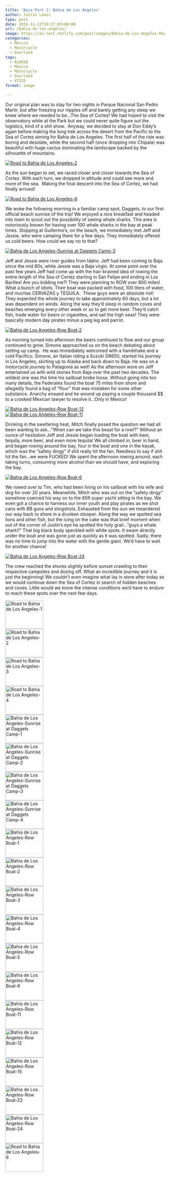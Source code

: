 ```yaml
---
title: 'Baja Part 2: Bahia de Los Angeles'
author: Justin Lewis
type: post
date: 2016-11-22T19:27:03+00:00
url: /bahia-de-los-angeles/
image: https://eu-test.netlify.com/post/images/Bahia-de-Los-Angeles-Row-Boat-1.jpg
categories:
  - Mexico
  - Motorcycle
  - Overland
tags:
  - KLR650
  - Mexico
  - Motorcycle
  - Overland
  - XT225
format: image

---
```

<p style="text-align: left;">
  Our original plan was to stay for two nights in Parque Nacional San Pedro Martir, but after freezing our nipples off and barely getting any sleep we knew where we needed to be…The Sea of Cortez! We had hoped to visit the observatory while at the Park but we could never quite figure out the logistics, kind of a shit show.  Anyway, we decided to stay at Don Eddy&#8217;s again before making the long trek across the desert from the Pacific to the Sea of Cortez aiming for Bahia de Los Angeles. The first half of the ride was boring and desolate, while the second half (once dropping into Chipala) was beautiful with huge cactus dominating the landscape backed by the silhouette of mountains.
</p>

<div class="ngg-gallery-singlepic-image " style="">
  <a href="http://www.elevationupgrade.com/wp-content/gallery/baja-part-2/Road-to-Bahia-de-Los-Angeles-2.jpg"
		     title="Bahia de Los Angeles"
             data-src="http://www.elevationupgrade.com/wp-content/gallery/baja-part-2/Road-to-Bahia-de-Los-Angeles-2.jpg"
             data-thumbnail="http://www.elevationupgrade.com/wp-content/gallery/baja-part-2/thumbs/thumbs_Road-to-Bahia-de-Los-Angeles-2.jpg"
             data-image-id="377"
             data-title="Road to Bahia de Los Angeles-2"
             data-description="Bahia de Los Angeles"
             target='_self'
             class="ngg-fancybox" rel="2bebcf7c2587ffd190bbba7c572ac284"> <img class="ngg-singlepic"
             src="http://www.elevationupgrade.com/wp-content/gallery/baja-part-2/dynamic/Road-to-Bahia-de-Los-Angeles-2.jpg-nggid03377-ngg0dyn-0x0x100-00f0w010c010r110f110r010t010.jpg"
             alt="Road to Bahia de Los Angeles-2"
             title="Road to Bahia de Los Angeles-2"
 /> </a>
</div>

As the sun began to set, we raced closer and closer towards the Sea of Cortez. With each turn, we dropped in altitude and could see more and more of the sea.  Making the final descent into the Sea of Cortez, we had finally arrived!

<div class="ngg-gallery-singlepic-image " style="">
  <a href="http://www.elevationupgrade.com/wp-content/gallery/baja-part-2/Road-to-Bahia-de-Los-Angeles-6.jpg"
		     title="Bahia de Los Angeles"
             data-src="http://www.elevationupgrade.com/wp-content/gallery/baja-part-2/Road-to-Bahia-de-Los-Angeles-6.jpg"
             data-thumbnail="http://www.elevationupgrade.com/wp-content/gallery/baja-part-2/thumbs/thumbs_Road-to-Bahia-de-Los-Angeles-6.jpg"
             data-image-id="396"
             data-title="Road to Bahia de Los Angeles-6"
             data-description="Bahia de Los Angeles"
             target='_self'
             class="ngg-fancybox" rel="091391e00447c2a1a45fcf884475ed1c"> <img class="ngg-singlepic"
             src="http://www.elevationupgrade.com/wp-content/gallery/baja-part-2/dynamic/Road-to-Bahia-de-Los-Angeles-6.jpg-nggid03396-ngg0dyn-0x0x100-00f0w010c010r110f110r010t010.jpg"
             alt="Road to Bahia de Los Angeles-6"
             title="Road to Bahia de Los Angeles-6"
 /> </a>
</div>

<!--more-->

We woke the following morning in a familiar camp spot, Daggets, to our first official beach sunrise of the trip! We enjoyed a nice breakfast and headed into town to scout out the possibility of seeing whale sharks. This area is notoriously known for having over 100 whale sharks in the bay at peak times. Stopping at Guillermo&#8217;s, on the beach, we immediately met Jeff and Jessie, who were camping there for a few days. They immediately offered us cold beers. How could we say no to that?

<div class="ngg-gallery-singlepic-image " style="">
  <a href="http://www.elevationupgrade.com/wp-content/gallery/baja-part-2/Bahia-de-Los-Angeles-Sunrise-at-Daggets-Camp-3.jpg"
		     title="Bahia de Los Angeles"
             data-src="http://www.elevationupgrade.com/wp-content/gallery/baja-part-2/Bahia-de-Los-Angeles-Sunrise-at-Daggets-Camp-3.jpg"
             data-thumbnail="http://www.elevationupgrade.com/wp-content/gallery/baja-part-2/thumbs/thumbs_Bahia-de-Los-Angeles-Sunrise-at-Daggets-Camp-3.jpg"
             data-image-id="382"
             data-title="Bahia de Los Angeles-Sunrise at Daggets Camp-3"
             data-description="Bahia de Los Angeles"
             target='_self'
             class="ngg-fancybox" rel="dc68f482f8fcf678e7b0b2d9f6038481"> <img class="ngg-singlepic"
             src="http://www.elevationupgrade.com/wp-content/gallery/baja-part-2/dynamic/Bahia-de-Los-Angeles-Sunrise-at-Daggets-Camp-3.jpg-nggid03382-ngg0dyn-0x0x100-00f0w010c010r110f110r010t010.jpg"
             alt="Bahia de Los Angeles-Sunrise at Daggets Camp-3"
             title="Bahia de Los Angeles-Sunrise at Daggets Camp-3"
 /> </a>
</div>

Jeff and Jessie were river guides from Idaho. Jeff had been coming to Baja since the mid 80s, while Jessie was a Baja virgin. At some point over the past few years Jeff had come up with the hair-brained idea of rowing the entire length of the Sea of Cortez starting in San Felipe and ending in Los Barilles! Are you kidding me?! They were planning to ROW over 800 miles! What a bunch of idiots. Their boat was packed with food, 100 liters of water, and muchas CERVAZAS y TEQUILA.  These guys were an absolute riot!  They expected the whole journey to take approximately 60 days, but a lot was dependent on winds. Along the way they&#8217;d sleep in random coves and beaches emerging every other week or so to get more beer. They&#8217;d catch fish, trade water for beers or cigarettes, and sail the high seas! They were basically modern day pirates minus a peg leg and parrot.

<div class="ngg-gallery-singlepic-image " style="">
  <a href="http://www.elevationupgrade.com/wp-content/gallery/baja-part-2/Bahia-de-Los-Angeles-Row-Boat-2.jpg"
		     title="Bahia de Los Angeles"
             data-src="http://www.elevationupgrade.com/wp-content/gallery/baja-part-2/Bahia-de-Los-Angeles-Row-Boat-2.jpg"
             data-thumbnail="http://www.elevationupgrade.com/wp-content/gallery/baja-part-2/thumbs/thumbs_Bahia-de-Los-Angeles-Row-Boat-2.jpg"
             data-image-id="385"
             data-title="Bahia de Los Angeles-Row Boat-2"
             data-description="Bahia de Los Angeles"
             target='_self'
             class="ngg-fancybox" rel="ac911cf4616c864c8bf431c1ef7afd49"> <img class="ngg-singlepic"
             src="http://www.elevationupgrade.com/wp-content/gallery/baja-part-2/dynamic/Bahia-de-Los-Angeles-Row-Boat-2.jpg-nggid03385-ngg0dyn-0x0x100-00f0w010c010r110f110r010t010.jpg"
             alt="Bahia de Los Angeles-Row Boat-2"
             title="Bahia de Los Angeles-Row Boat-2"
 /> </a>
</div>

As morning turned into afternoon the beers continued to flow and our group continued to grow. Simone approached us on the beach debating about setting up camp.  He was immediately welcomed with a handshake and a cold Pacifico. Simone, an Italian riding a Suzuki DR650, started his journey in Los Angeles, skirting up to Alaska and back down to Baja. He was on a motorcycle journey to Patagonia as well! As the afternoon wore on Jeff entertained us with wild stories from Baja over the past two decades. The wildest one was the time his sailboat broke loose. Without going into too many details, the Federales found the boat 75 miles from shore and allegedly found a bag of “flour” that was mistaken for some other substance. Anarchy ensued and he wound up paying a couple thousand $$ to a crooked Mexican lawyer to resolve it…Only in Mexico!

<div class="ngg-gallery-singlepic-image " style="">
  <a href="http://www.elevationupgrade.com/wp-content/gallery/baja-part-2/Bahia-de-Los-Angeles-Row-Boat-12.jpg"
		     title="Bahia de Los Angeles"
             data-src="http://www.elevationupgrade.com/wp-content/gallery/baja-part-2/Bahia-de-Los-Angeles-Row-Boat-12.jpg"
             data-thumbnail="http://www.elevationupgrade.com/wp-content/gallery/baja-part-2/thumbs/thumbs_Bahia-de-Los-Angeles-Row-Boat-12.jpg"
             data-image-id="391"
             data-title="Bahia de Los Angeles-Row Boat-12"
             data-description="Bahia de Los Angeles"
             target='_self'
             class="ngg-fancybox" rel="df56f2311f61bed8c371b4d40eca70e6"> <img class="ngg-singlepic"
             src="http://www.elevationupgrade.com/wp-content/gallery/baja-part-2/dynamic/Bahia-de-Los-Angeles-Row-Boat-12.jpg-nggid03391-ngg0dyn-0x0x100-00f0w010c010r110f110r010t010.jpg"
             alt="Bahia de Los Angeles-Row Boat-12"
             title="Bahia de Los Angeles-Row Boat-12"
 /> </a>
</div>

<div class="ngg-gallery-singlepic-image " style="">
  <a href="http://www.elevationupgrade.com/wp-content/gallery/baja-part-2/Bahia-de-Los-Angeles-Row-Boat-11.jpg"
		     title="Bahia de Los Angeles"
             data-src="http://www.elevationupgrade.com/wp-content/gallery/baja-part-2/Bahia-de-Los-Angeles-Row-Boat-11.jpg"
             data-thumbnail="http://www.elevationupgrade.com/wp-content/gallery/baja-part-2/thumbs/thumbs_Bahia-de-Los-Angeles-Row-Boat-11.jpg"
             data-image-id="390"
             data-title="Bahia de Los Angeles-Row Boat-11"
             data-description="Bahia de Los Angeles"
             target='_self'
             class="ngg-fancybox" rel="2933772e58cca16ba39164e2705ee5ae"> <img class="ngg-singlepic"
             src="http://www.elevationupgrade.com/wp-content/gallery/baja-part-2/dynamic/Bahia-de-Los-Angeles-Row-Boat-11.jpg-nggid03390-ngg0dyn-0x0x100-00f0w010c010r110f110r010t010.jpg"
             alt="Bahia de Los Angeles-Row Boat-11"
             title="Bahia de Los Angeles-Row Boat-11"
 /> </a>
</div>

Drinking in the sweltering heat, Mitch finally posed the question we had all been wanting to ask&#8230;&#8221;When can we take this beast for a row!?” Without an ounce of hesitation Jeff and Jessie began loading the boat with beer, tequila, more beer, and even more tequila! We all climbed in, beer in hand, and began rowing around the bay, four in the boat and one in the kayak, which was the &#8220;safety dingy&#8221; if shit really hit the fan. Needless to say if shit hit the fan…we were FUCKED! We spent the afternoon rowing around, each taking turns, consuming more alcohol than we should have, and exploring the bay.

<div class="ngg-gallery-singlepic-image " style="">
  <a href="http://www.elevationupgrade.com/wp-content/gallery/baja-part-2/Bahia-de-Los-Angeles-Row-Boat-6.jpg"
		     title="Bahia de Los Angeles"
             data-src="http://www.elevationupgrade.com/wp-content/gallery/baja-part-2/Bahia-de-Los-Angeles-Row-Boat-6.jpg"
             data-thumbnail="http://www.elevationupgrade.com/wp-content/gallery/baja-part-2/thumbs/thumbs_Bahia-de-Los-Angeles-Row-Boat-6.jpg"
             data-image-id="389"
             data-title="Bahia de Los Angeles-Row Boat-6"
             data-description="Bahia de Los Angeles"
             target='_self'
             class="ngg-fancybox" rel="5643ffb84997abf5a1abac18f1d4c2ad"> <img class="ngg-singlepic"
             src="http://www.elevationupgrade.com/wp-content/gallery/baja-part-2/dynamic/Bahia-de-Los-Angeles-Row-Boat-6.jpg-nggid03389-ngg0dyn-0x0x100-00f0w010c010r110f110r010t010.jpg"
             alt="Bahia de Los Angeles-Row Boat-6"
             title="Bahia de Los Angeles-Row Boat-6"
 /> </a>
</div>

We rowed over to Tim, who had been living on his sailboat with his wife and dog for over 20 years. Meanwhile, Mitch who was out on the “safety dingy” somehow coerced his way on to the 85ft super yacht sitting in the bay. We even got a chance to harness our inner youth and play pirates as we shot cans with BB guns and slingshots. Exhausted from the sun we meandered our way back to shore in a drunken stooper. Along the way we spotted sea lions and other fish, but the icing on the cake was that brief moment when out of the corner of Justin&#8217;s eye he spotted the holy grail&#8230;&#8221;guys a whale shark!!&#8221; That big black body speckled with white spots. It swam directly under the boat and was gone just as quickly as it was spotted. Sadly, there was no time to jump into the water with the gentle giant. We&#8217;d have to wait for another chance!

<div class="ngg-gallery-singlepic-image " style="">
  <a href="http://www.elevationupgrade.com/wp-content/gallery/baja-part-2/Bahia-de-Los-Angeles-Row-Boat-24.jpg"
		     title="Bahia de Los Angeles"
             data-src="http://www.elevationupgrade.com/wp-content/gallery/baja-part-2/Bahia-de-Los-Angeles-Row-Boat-24.jpg"
             data-thumbnail="http://www.elevationupgrade.com/wp-content/gallery/baja-part-2/thumbs/thumbs_Bahia-de-Los-Angeles-Row-Boat-24.jpg"
             data-image-id="394"
             data-title="Bahia de Los Angeles-Row Boat-24"
             data-description="Bahia de Los Angeles"
             target='_self'
             class="ngg-fancybox" rel="d83d653a7a419e7f59144c47bac8a242"> <img class="ngg-singlepic"
             src="http://www.elevationupgrade.com/wp-content/gallery/baja-part-2/dynamic/Bahia-de-Los-Angeles-Row-Boat-24.jpg-nggid03394-ngg0dyn-0x0x100-00f0w010c010r110f110r010t010.jpg"
             alt="Bahia de Los Angeles-Row Boat-24"
             title="Bahia de Los Angeles-Row Boat-24"
 /> </a>
</div>

The crew reached the shores slightly before sunset crawling to their respective campsites and dozing off. What an incredible journey and it is just the beginning! We couldn&#8217;t even imagine what lay in store after today as we would continue down the Sea of Cortez in search of hidden beaches and coves. Little would we know the intense conditions we&#8217;d have to endure to reach these spots over the next few days.

<div
	class="ngg-galleryoverview ngg-ajax-pagination-none"
	id="ngg-gallery-1386-1">
  <!-- Thumbnails -->
  
  <div id="ngg-image-0" class="ngg-gallery-thumbnail-box" >
    <div class="ngg-gallery-thumbnail">
      <a href="http://www.elevationupgrade.com/wp-content/gallery/baja-part-2/Road-to-Bahia-de-Los-Angeles-1.jpg"
               title="Bahia de Los Angeles"
               data-src="http://www.elevationupgrade.com/wp-content/gallery/baja-part-2/Road-to-Bahia-de-Los-Angeles-1.jpg"
               data-thumbnail="http://www.elevationupgrade.com/wp-content/gallery/baja-part-2/thumbs/thumbs_Road-to-Bahia-de-Los-Angeles-1.jpg"
               data-image-id="376"
               data-title="Road to Bahia de Los Angeles-1"
               data-description="Bahia de Los Angeles"
               data-image-slug="road-to-bahia-de-los-angeles-1-10"
               class="ngg-fancybox" rel="1386"> <img
                    title="Road to Bahia de Los Angeles-1"
                    alt="Road to Bahia de Los Angeles-1"
                    src="http://www.elevationupgrade.com/wp-content/gallery/baja-part-2/thumbs/thumbs_Road-to-Bahia-de-Los-Angeles-1.jpg"
                    width="120"
                    height="90"
                    style="max-width:100%;"
 /> </a>
    </div>
  </div>
  
  <div id="ngg-image-1" class="ngg-gallery-thumbnail-box" >
    <div class="ngg-gallery-thumbnail">
      <a href="http://www.elevationupgrade.com/wp-content/gallery/baja-part-2/Road-to-Bahia-de-Los-Angeles-2.jpg"
               title="Bahia de Los Angeles"
               data-src="http://www.elevationupgrade.com/wp-content/gallery/baja-part-2/Road-to-Bahia-de-Los-Angeles-2.jpg"
               data-thumbnail="http://www.elevationupgrade.com/wp-content/gallery/baja-part-2/thumbs/thumbs_Road-to-Bahia-de-Los-Angeles-2.jpg"
               data-image-id="377"
               data-title="Road to Bahia de Los Angeles-2"
               data-description="Bahia de Los Angeles"
               data-image-slug="road-to-bahia-de-los-angeles-2-10"
               class="ngg-fancybox" rel="1386"> <img
                    title="Road to Bahia de Los Angeles-2"
                    alt="Road to Bahia de Los Angeles-2"
                    src="http://www.elevationupgrade.com/wp-content/gallery/baja-part-2/thumbs/thumbs_Road-to-Bahia-de-Los-Angeles-2.jpg"
                    width="120"
                    height="90"
                    style="max-width:100%;"
 /> </a>
    </div>
  </div>
  
  <div id="ngg-image-2" class="ngg-gallery-thumbnail-box" >
    <div class="ngg-gallery-thumbnail">
      <a href="http://www.elevationupgrade.com/wp-content/gallery/baja-part-2/Road-to-Bahia-de-Los-Angeles-3.jpg"
               title="Bahia de Los Angeles"
               data-src="http://www.elevationupgrade.com/wp-content/gallery/baja-part-2/Road-to-Bahia-de-Los-Angeles-3.jpg"
               data-thumbnail="http://www.elevationupgrade.com/wp-content/gallery/baja-part-2/thumbs/thumbs_Road-to-Bahia-de-Los-Angeles-3.jpg"
               data-image-id="378"
               data-title="Road to Bahia de Los Angeles-3"
               data-description="Bahia de Los Angeles"
               data-image-slug="road-to-bahia-de-los-angeles-3-10"
               class="ngg-fancybox" rel="1386"> <img
                    title="Road to Bahia de Los Angeles-3"
                    alt="Road to Bahia de Los Angeles-3"
                    src="http://www.elevationupgrade.com/wp-content/gallery/baja-part-2/thumbs/thumbs_Road-to-Bahia-de-Los-Angeles-3.jpg"
                    width="120"
                    height="90"
                    style="max-width:100%;"
 /> </a>
    </div>
  </div>
  
  <div id="ngg-image-3" class="ngg-gallery-thumbnail-box" >
    <div class="ngg-gallery-thumbnail">
      <a href="http://www.elevationupgrade.com/wp-content/gallery/baja-part-2/Road-to-Bahia-de-Los-Angeles-4.jpg"
               title="Bahia de Los Angeles"
               data-src="http://www.elevationupgrade.com/wp-content/gallery/baja-part-2/Road-to-Bahia-de-Los-Angeles-4.jpg"
               data-thumbnail="http://www.elevationupgrade.com/wp-content/gallery/baja-part-2/thumbs/thumbs_Road-to-Bahia-de-Los-Angeles-4.jpg"
               data-image-id="379"
               data-title="Road to Bahia de Los Angeles-4"
               data-description="Bahia de Los Angeles"
               data-image-slug="road-to-bahia-de-los-angeles-4-8"
               class="ngg-fancybox" rel="1386"> <img
                    title="Road to Bahia de Los Angeles-4"
                    alt="Road to Bahia de Los Angeles-4"
                    src="http://www.elevationupgrade.com/wp-content/gallery/baja-part-2/thumbs/thumbs_Road-to-Bahia-de-Los-Angeles-4.jpg"
                    width="120"
                    height="90"
                    style="max-width:100%;"
 /> </a>
    </div>
  </div>
  
  <div id="ngg-image-4" class="ngg-gallery-thumbnail-box" >
    <div class="ngg-gallery-thumbnail">
      <a href="http://www.elevationupgrade.com/wp-content/gallery/baja-part-2/Bahia-de-Los-Angeles-Sunrise-at-Daggets-Camp-1.jpg"
               title="Bahia de Los Angeles"
               data-src="http://www.elevationupgrade.com/wp-content/gallery/baja-part-2/Bahia-de-Los-Angeles-Sunrise-at-Daggets-Camp-1.jpg"
               data-thumbnail="http://www.elevationupgrade.com/wp-content/gallery/baja-part-2/thumbs/thumbs_Bahia-de-Los-Angeles-Sunrise-at-Daggets-Camp-1.jpg"
               data-image-id="380"
               data-title="Bahia de Los Angeles-Sunrise at Daggets Camp-1"
               data-description="Bahia de Los Angeles"
               data-image-slug="bahia-de-los-angeles-sunrise-at-daggets-camp-1-8"
               class="ngg-fancybox" rel="1386"> <img
                    title="Bahia de Los Angeles-Sunrise at Daggets Camp-1"
                    alt="Bahia de Los Angeles-Sunrise at Daggets Camp-1"
                    src="http://www.elevationupgrade.com/wp-content/gallery/baja-part-2/thumbs/thumbs_Bahia-de-Los-Angeles-Sunrise-at-Daggets-Camp-1.jpg"
                    width="120"
                    height="90"
                    style="max-width:100%;"
 /> </a>
    </div>
  </div>
  
  <div id="ngg-image-5" class="ngg-gallery-thumbnail-box" >
    <div class="ngg-gallery-thumbnail">
      <a href="http://www.elevationupgrade.com/wp-content/gallery/baja-part-2/Bahia-de-Los-Angeles-Sunrise-at-Daggets-Camp-2.jpg"
               title="Bahia de Los Angeles"
               data-src="http://www.elevationupgrade.com/wp-content/gallery/baja-part-2/Bahia-de-Los-Angeles-Sunrise-at-Daggets-Camp-2.jpg"
               data-thumbnail="http://www.elevationupgrade.com/wp-content/gallery/baja-part-2/thumbs/thumbs_Bahia-de-Los-Angeles-Sunrise-at-Daggets-Camp-2.jpg"
               data-image-id="381"
               data-title="Bahia de Los Angeles-Sunrise at Daggets Camp-2"
               data-description="Bahia de Los Angeles"
               data-image-slug="bahia-de-los-angeles-sunrise-at-daggets-camp-2-8"
               class="ngg-fancybox" rel="1386"> <img
                    title="Bahia de Los Angeles-Sunrise at Daggets Camp-2"
                    alt="Bahia de Los Angeles-Sunrise at Daggets Camp-2"
                    src="http://www.elevationupgrade.com/wp-content/gallery/baja-part-2/thumbs/thumbs_Bahia-de-Los-Angeles-Sunrise-at-Daggets-Camp-2.jpg"
                    width="120"
                    height="90"
                    style="max-width:100%;"
 /> </a>
    </div>
  </div>
  
  <div id="ngg-image-6" class="ngg-gallery-thumbnail-box" >
    <div class="ngg-gallery-thumbnail">
      <a href="http://www.elevationupgrade.com/wp-content/gallery/baja-part-2/Bahia-de-Los-Angeles-Sunrise-at-Daggets-Camp-3.jpg"
               title="Bahia de Los Angeles"
               data-src="http://www.elevationupgrade.com/wp-content/gallery/baja-part-2/Bahia-de-Los-Angeles-Sunrise-at-Daggets-Camp-3.jpg"
               data-thumbnail="http://www.elevationupgrade.com/wp-content/gallery/baja-part-2/thumbs/thumbs_Bahia-de-Los-Angeles-Sunrise-at-Daggets-Camp-3.jpg"
               data-image-id="382"
               data-title="Bahia de Los Angeles-Sunrise at Daggets Camp-3"
               data-description="Bahia de Los Angeles"
               data-image-slug="bahia-de-los-angeles-sunrise-at-daggets-camp-3-8"
               class="ngg-fancybox" rel="1386"> <img
                    title="Bahia de Los Angeles-Sunrise at Daggets Camp-3"
                    alt="Bahia de Los Angeles-Sunrise at Daggets Camp-3"
                    src="http://www.elevationupgrade.com/wp-content/gallery/baja-part-2/thumbs/thumbs_Bahia-de-Los-Angeles-Sunrise-at-Daggets-Camp-3.jpg"
                    width="120"
                    height="90"
                    style="max-width:100%;"
 /> </a>
    </div>
  </div>
  
  <div id="ngg-image-7" class="ngg-gallery-thumbnail-box" >
    <div class="ngg-gallery-thumbnail">
      <a href="http://www.elevationupgrade.com/wp-content/gallery/baja-part-2/Bahia-de-Los-Angeles-Sunrise-at-Daggets-Camp-4.jpg"
               title="Bahia de Los Angeles"
               data-src="http://www.elevationupgrade.com/wp-content/gallery/baja-part-2/Bahia-de-Los-Angeles-Sunrise-at-Daggets-Camp-4.jpg"
               data-thumbnail="http://www.elevationupgrade.com/wp-content/gallery/baja-part-2/thumbs/thumbs_Bahia-de-Los-Angeles-Sunrise-at-Daggets-Camp-4.jpg"
               data-image-id="383"
               data-title="Bahia de Los Angeles-Sunrise at Daggets Camp-4"
               data-description="Bahia de Los Angeles"
               data-image-slug="bahia-de-los-angeles-sunrise-at-daggets-camp-4-8"
               class="ngg-fancybox" rel="1386"> <img
                    title="Bahia de Los Angeles-Sunrise at Daggets Camp-4"
                    alt="Bahia de Los Angeles-Sunrise at Daggets Camp-4"
                    src="http://www.elevationupgrade.com/wp-content/gallery/baja-part-2/thumbs/thumbs_Bahia-de-Los-Angeles-Sunrise-at-Daggets-Camp-4.jpg"
                    width="120"
                    height="90"
                    style="max-width:100%;"
 /> </a>
    </div>
  </div>
  
  <div id="ngg-image-8" class="ngg-gallery-thumbnail-box" >
    <div class="ngg-gallery-thumbnail">
      <a href="http://www.elevationupgrade.com/wp-content/gallery/baja-part-2/Bahia-de-Los-Angeles-Row-Boat-1.jpg"
               title="Bahia de Los Angeles"
               data-src="http://www.elevationupgrade.com/wp-content/gallery/baja-part-2/Bahia-de-Los-Angeles-Row-Boat-1.jpg"
               data-thumbnail="http://www.elevationupgrade.com/wp-content/gallery/baja-part-2/thumbs/thumbs_Bahia-de-Los-Angeles-Row-Boat-1.jpg"
               data-image-id="384"
               data-title="Bahia de Los Angeles-Row Boat-1"
               data-description="Bahia de Los Angeles"
               data-image-slug="bahia-de-los-angeles-row-boat-1-8"
               class="ngg-fancybox" rel="1386"> <img
                    title="Bahia de Los Angeles-Row Boat-1"
                    alt="Bahia de Los Angeles-Row Boat-1"
                    src="http://www.elevationupgrade.com/wp-content/gallery/baja-part-2/thumbs/thumbs_Bahia-de-Los-Angeles-Row-Boat-1.jpg"
                    width="120"
                    height="90"
                    style="max-width:100%;"
 /> </a>
    </div>
  </div>
  
  <div id="ngg-image-9" class="ngg-gallery-thumbnail-box" >
    <div class="ngg-gallery-thumbnail">
      <a href="http://www.elevationupgrade.com/wp-content/gallery/baja-part-2/Bahia-de-Los-Angeles-Row-Boat-2.jpg"
               title="Bahia de Los Angeles"
               data-src="http://www.elevationupgrade.com/wp-content/gallery/baja-part-2/Bahia-de-Los-Angeles-Row-Boat-2.jpg"
               data-thumbnail="http://www.elevationupgrade.com/wp-content/gallery/baja-part-2/thumbs/thumbs_Bahia-de-Los-Angeles-Row-Boat-2.jpg"
               data-image-id="385"
               data-title="Bahia de Los Angeles-Row Boat-2"
               data-description="Bahia de Los Angeles"
               data-image-slug="bahia-de-los-angeles-row-boat-2-8"
               class="ngg-fancybox" rel="1386"> <img
                    title="Bahia de Los Angeles-Row Boat-2"
                    alt="Bahia de Los Angeles-Row Boat-2"
                    src="http://www.elevationupgrade.com/wp-content/gallery/baja-part-2/thumbs/thumbs_Bahia-de-Los-Angeles-Row-Boat-2.jpg"
                    width="120"
                    height="90"
                    style="max-width:100%;"
 /> </a>
    </div>
  </div>
  
  <div id="ngg-image-10" class="ngg-gallery-thumbnail-box" >
    <div class="ngg-gallery-thumbnail">
      <a href="http://www.elevationupgrade.com/wp-content/gallery/baja-part-2/Bahia-de-Los-Angeles-Row-Boat-3.jpg"
               title="Bahia de Los Angeles"
               data-src="http://www.elevationupgrade.com/wp-content/gallery/baja-part-2/Bahia-de-Los-Angeles-Row-Boat-3.jpg"
               data-thumbnail="http://www.elevationupgrade.com/wp-content/gallery/baja-part-2/thumbs/thumbs_Bahia-de-Los-Angeles-Row-Boat-3.jpg"
               data-image-id="386"
               data-title="Bahia de Los Angeles-Row Boat-3"
               data-description="Bahia de Los Angeles"
               data-image-slug="bahia-de-los-angeles-row-boat-3-7"
               class="ngg-fancybox" rel="1386"> <img
                    title="Bahia de Los Angeles-Row Boat-3"
                    alt="Bahia de Los Angeles-Row Boat-3"
                    src="http://www.elevationupgrade.com/wp-content/gallery/baja-part-2/thumbs/thumbs_Bahia-de-Los-Angeles-Row-Boat-3.jpg"
                    width="120"
                    height="90"
                    style="max-width:100%;"
 /> </a>
    </div>
  </div>
  
  <div id="ngg-image-11" class="ngg-gallery-thumbnail-box" >
    <div class="ngg-gallery-thumbnail">
      <a href="http://www.elevationupgrade.com/wp-content/gallery/baja-part-2/Bahia-de-Los-Angeles-Row-Boat-4.jpg"
               title="Bahia de Los Angeles"
               data-src="http://www.elevationupgrade.com/wp-content/gallery/baja-part-2/Bahia-de-Los-Angeles-Row-Boat-4.jpg"
               data-thumbnail="http://www.elevationupgrade.com/wp-content/gallery/baja-part-2/thumbs/thumbs_Bahia-de-Los-Angeles-Row-Boat-4.jpg"
               data-image-id="387"
               data-title="Bahia de Los Angeles-Row Boat-4"
               data-description="Bahia de Los Angeles"
               data-image-slug="bahia-de-los-angeles-row-boat-4-7"
               class="ngg-fancybox" rel="1386"> <img
                    title="Bahia de Los Angeles-Row Boat-4"
                    alt="Bahia de Los Angeles-Row Boat-4"
                    src="http://www.elevationupgrade.com/wp-content/gallery/baja-part-2/thumbs/thumbs_Bahia-de-Los-Angeles-Row-Boat-4.jpg"
                    width="120"
                    height="90"
                    style="max-width:100%;"
 /> </a>
    </div>
  </div>
  
  <div id="ngg-image-12" class="ngg-gallery-thumbnail-box" >
    <div class="ngg-gallery-thumbnail">
      <a href="http://www.elevationupgrade.com/wp-content/gallery/baja-part-2/Bahia-de-Los-Angeles-Row-Boat-5.jpg"
               title="Bahia de Los Angeles"
               data-src="http://www.elevationupgrade.com/wp-content/gallery/baja-part-2/Bahia-de-Los-Angeles-Row-Boat-5.jpg"
               data-thumbnail="http://www.elevationupgrade.com/wp-content/gallery/baja-part-2/thumbs/thumbs_Bahia-de-Los-Angeles-Row-Boat-5.jpg"
               data-image-id="388"
               data-title="Bahia de Los Angeles-Row Boat-5"
               data-description="Bahia de Los Angeles"
               data-image-slug="bahia-de-los-angeles-row-boat-5-7"
               class="ngg-fancybox" rel="1386"> <img
                    title="Bahia de Los Angeles-Row Boat-5"
                    alt="Bahia de Los Angeles-Row Boat-5"
                    src="http://www.elevationupgrade.com/wp-content/gallery/baja-part-2/thumbs/thumbs_Bahia-de-Los-Angeles-Row-Boat-5.jpg"
                    width="120"
                    height="90"
                    style="max-width:100%;"
 /> </a>
    </div>
  </div>
  
  <div id="ngg-image-13" class="ngg-gallery-thumbnail-box" >
    <div class="ngg-gallery-thumbnail">
      <a href="http://www.elevationupgrade.com/wp-content/gallery/baja-part-2/Bahia-de-Los-Angeles-Row-Boat-6.jpg"
               title="Bahia de Los Angeles"
               data-src="http://www.elevationupgrade.com/wp-content/gallery/baja-part-2/Bahia-de-Los-Angeles-Row-Boat-6.jpg"
               data-thumbnail="http://www.elevationupgrade.com/wp-content/gallery/baja-part-2/thumbs/thumbs_Bahia-de-Los-Angeles-Row-Boat-6.jpg"
               data-image-id="389"
               data-title="Bahia de Los Angeles-Row Boat-6"
               data-description="Bahia de Los Angeles"
               data-image-slug="bahia-de-los-angeles-row-boat-6-6"
               class="ngg-fancybox" rel="1386"> <img
                    title="Bahia de Los Angeles-Row Boat-6"
                    alt="Bahia de Los Angeles-Row Boat-6"
                    src="http://www.elevationupgrade.com/wp-content/gallery/baja-part-2/thumbs/thumbs_Bahia-de-Los-Angeles-Row-Boat-6.jpg"
                    width="120"
                    height="90"
                    style="max-width:100%;"
 /> </a>
    </div>
  </div>
  
  <div id="ngg-image-14" class="ngg-gallery-thumbnail-box" >
    <div class="ngg-gallery-thumbnail">
      <a href="http://www.elevationupgrade.com/wp-content/gallery/baja-part-2/Bahia-de-Los-Angeles-Row-Boat-11.jpg"
               title="Bahia de Los Angeles"
               data-src="http://www.elevationupgrade.com/wp-content/gallery/baja-part-2/Bahia-de-Los-Angeles-Row-Boat-11.jpg"
               data-thumbnail="http://www.elevationupgrade.com/wp-content/gallery/baja-part-2/thumbs/thumbs_Bahia-de-Los-Angeles-Row-Boat-11.jpg"
               data-image-id="390"
               data-title="Bahia de Los Angeles-Row Boat-11"
               data-description="Bahia de Los Angeles"
               data-image-slug="bahia-de-los-angeles-row-boat-11-6"
               class="ngg-fancybox" rel="1386"> <img
                    title="Bahia de Los Angeles-Row Boat-11"
                    alt="Bahia de Los Angeles-Row Boat-11"
                    src="http://www.elevationupgrade.com/wp-content/gallery/baja-part-2/thumbs/thumbs_Bahia-de-Los-Angeles-Row-Boat-11.jpg"
                    width="120"
                    height="90"
                    style="max-width:100%;"
 /> </a>
    </div>
  </div>
  
  <div id="ngg-image-15" class="ngg-gallery-thumbnail-box" >
    <div class="ngg-gallery-thumbnail">
      <a href="http://www.elevationupgrade.com/wp-content/gallery/baja-part-2/Bahia-de-Los-Angeles-Row-Boat-12.jpg"
               title="Bahia de Los Angeles"
               data-src="http://www.elevationupgrade.com/wp-content/gallery/baja-part-2/Bahia-de-Los-Angeles-Row-Boat-12.jpg"
               data-thumbnail="http://www.elevationupgrade.com/wp-content/gallery/baja-part-2/thumbs/thumbs_Bahia-de-Los-Angeles-Row-Boat-12.jpg"
               data-image-id="391"
               data-title="Bahia de Los Angeles-Row Boat-12"
               data-description="Bahia de Los Angeles"
               data-image-slug="bahia-de-los-angeles-row-boat-12-6"
               class="ngg-fancybox" rel="1386"> <img
                    title="Bahia de Los Angeles-Row Boat-12"
                    alt="Bahia de Los Angeles-Row Boat-12"
                    src="http://www.elevationupgrade.com/wp-content/gallery/baja-part-2/thumbs/thumbs_Bahia-de-Los-Angeles-Row-Boat-12.jpg"
                    width="120"
                    height="90"
                    style="max-width:100%;"
 /> </a>
    </div>
  </div>
  
  <div id="ngg-image-16" class="ngg-gallery-thumbnail-box" >
    <div class="ngg-gallery-thumbnail">
      <a href="http://www.elevationupgrade.com/wp-content/gallery/baja-part-2/Bahia-de-Los-Angeles-Row-Boat-15.jpg"
               title="Bahia de Los Angeles"
               data-src="http://www.elevationupgrade.com/wp-content/gallery/baja-part-2/Bahia-de-Los-Angeles-Row-Boat-15.jpg"
               data-thumbnail="http://www.elevationupgrade.com/wp-content/gallery/baja-part-2/thumbs/thumbs_Bahia-de-Los-Angeles-Row-Boat-15.jpg"
               data-image-id="392"
               data-title="Bahia de Los Angeles-Row Boat-15"
               data-description="Bahia de Los Angeles"
               data-image-slug="bahia-de-los-angeles-row-boat-15-6"
               class="ngg-fancybox" rel="1386"> <img
                    title="Bahia de Los Angeles-Row Boat-15"
                    alt="Bahia de Los Angeles-Row Boat-15"
                    src="http://www.elevationupgrade.com/wp-content/gallery/baja-part-2/thumbs/thumbs_Bahia-de-Los-Angeles-Row-Boat-15.jpg"
                    width="120"
                    height="90"
                    style="max-width:100%;"
 /> </a>
    </div>
  </div>
  
  <div id="ngg-image-17" class="ngg-gallery-thumbnail-box" >
    <div class="ngg-gallery-thumbnail">
      <a href="http://www.elevationupgrade.com/wp-content/gallery/baja-part-2/Bahia-de-Los-Angeles-Row-Boat-22.jpg"
               title="Bahia de Los Angeles"
               data-src="http://www.elevationupgrade.com/wp-content/gallery/baja-part-2/Bahia-de-Los-Angeles-Row-Boat-22.jpg"
               data-thumbnail="http://www.elevationupgrade.com/wp-content/gallery/baja-part-2/thumbs/thumbs_Bahia-de-Los-Angeles-Row-Boat-22.jpg"
               data-image-id="393"
               data-title="Bahia de Los Angeles-Row Boat-22"
               data-description="Bahia de Los Angeles"
               data-image-slug="bahia-de-los-angeles-row-boat-22-6"
               class="ngg-fancybox" rel="1386"> <img
                    title="Bahia de Los Angeles-Row Boat-22"
                    alt="Bahia de Los Angeles-Row Boat-22"
                    src="http://www.elevationupgrade.com/wp-content/gallery/baja-part-2/thumbs/thumbs_Bahia-de-Los-Angeles-Row-Boat-22.jpg"
                    width="120"
                    height="90"
                    style="max-width:100%;"
 /> </a>
    </div>
  </div>
  
  <div id="ngg-image-18" class="ngg-gallery-thumbnail-box" >
    <div class="ngg-gallery-thumbnail">
      <a href="http://www.elevationupgrade.com/wp-content/gallery/baja-part-2/Bahia-de-Los-Angeles-Row-Boat-24.jpg"
               title="Bahia de Los Angeles"
               data-src="http://www.elevationupgrade.com/wp-content/gallery/baja-part-2/Bahia-de-Los-Angeles-Row-Boat-24.jpg"
               data-thumbnail="http://www.elevationupgrade.com/wp-content/gallery/baja-part-2/thumbs/thumbs_Bahia-de-Los-Angeles-Row-Boat-24.jpg"
               data-image-id="394"
               data-title="Bahia de Los Angeles-Row Boat-24"
               data-description="Bahia de Los Angeles"
               data-image-slug="bahia-de-los-angeles-row-boat-24-6"
               class="ngg-fancybox" rel="1386"> <img
                    title="Bahia de Los Angeles-Row Boat-24"
                    alt="Bahia de Los Angeles-Row Boat-24"
                    src="http://www.elevationupgrade.com/wp-content/gallery/baja-part-2/thumbs/thumbs_Bahia-de-Los-Angeles-Row-Boat-24.jpg"
                    width="120"
                    height="90"
                    style="max-width:100%;"
 /> </a>
    </div>
  </div>
  
  <div id="ngg-image-19" class="ngg-gallery-thumbnail-box" >
    <div class="ngg-gallery-thumbnail">
      <a href="http://www.elevationupgrade.com/wp-content/gallery/baja-part-2/Road-to-Bahia-de-Los-Angeles-6.jpg"
               title="Bahia de Los Angeles"
               data-src="http://www.elevationupgrade.com/wp-content/gallery/baja-part-2/Road-to-Bahia-de-Los-Angeles-6.jpg"
               data-thumbnail="http://www.elevationupgrade.com/wp-content/gallery/baja-part-2/thumbs/thumbs_Road-to-Bahia-de-Los-Angeles-6.jpg"
               data-image-id="396"
               data-title="Road to Bahia de Los Angeles-6"
               data-description="Bahia de Los Angeles"
               data-image-slug="road-to-bahia-de-los-angeles-6-1"
               class="ngg-fancybox" rel="1386"> <img
                    title="Road to Bahia de Los Angeles-6"
                    alt="Road to Bahia de Los Angeles-6"
                    src="http://www.elevationupgrade.com/wp-content/gallery/baja-part-2/thumbs/thumbs_Road-to-Bahia-de-Los-Angeles-6.jpg"
                    width="120"
                    height="90"
                    style="max-width:100%;"
 /> </a>
    </div>
  </div>
  
  <!-- Pagination -->
  
  <div class='ngg-clear'>
  </div>
</div>